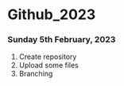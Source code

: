 # Github_2023

### Sunday 5th February, 2023

 1. Create repository 
 2. Upload some files 
 3. Branching
